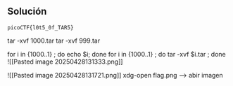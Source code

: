 
## Solución
```
picoCTF{l0t5_0f_TAR5}
```

tar -xvf 1000.tar
tar -xvf 999.tar


for i in {1000..1} ; do echo $i; done
for i in {1000..1} ; do tar -xvf $i.tar ; done
![[Pasted image 20250428131333.png]]

![[Pasted image 20250428131721.png]]
xdg-open flag.png  --> abir imagen 
